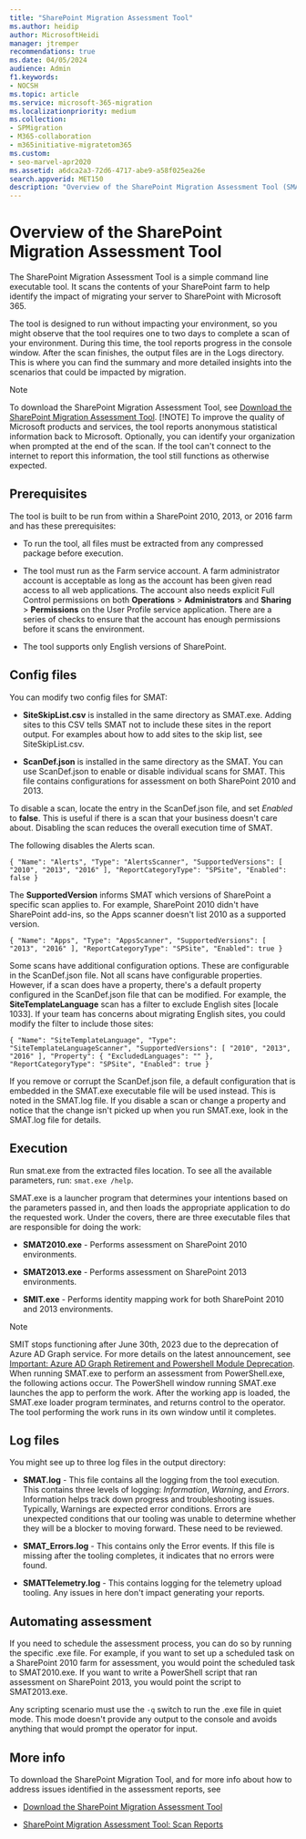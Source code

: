 ```yaml
---
title: "SharePoint Migration Assessment Tool"
ms.author: heidip
author: MicrosoftHeidi
manager: jtremper
recommendations: true
ms.date: 04/05/2024
audience: Admin
f1.keywords:
- NOCSH
ms.topic: article
ms.service: microsoft-365-migration
ms.localizationpriority: medium
ms.collection:
- SPMigration
- M365-collaboration
- m365initiative-migratetom365
ms.custom:
- seo-marvel-apr2020
ms.assetid: a6dca2a3-72d6-4717-abe9-a58f025ea26e
search.appverid: MET150
description: "Overview of the SharePoint Migration Assessment Tool (SMAT). A tool that helps identify the impact of migrating your server to SharePoint in Microsoft 365."
---
```


# Overview of the SharePoint Migration Assessment Tool

The SharePoint Migration Assessment Tool is a simple command line executable tool. It scans the contents of your SharePoint farm to help identify the impact of migrating your server to SharePoint with Microsoft 365.

The tool is designed to run without impacting your environment, so you might observe that the tool requires one to two days to complete a scan of your environment. During this time, the tool reports progress in the console window. After the scan finishes, the output files are in the Logs directory. This is where you can find the summary and more detailed insights into the scenarios that could be impacted by migration.

> [!NOTE]
> To download the SharePoint Migration Assessment Tool, see [Download the SharePoint Migration Assessment Tool](https://www.microsoft.com/download/details.aspx?id=53598).
> [!NOTE]
> To improve the quality of Microsoft products and services, the tool reports anonymous statistical information back to Microsoft. Optionally, you can identify your organization when prompted at the end of the scan. If the tool can't connect to the internet to report this information, the tool still functions as otherwise expected.

## Prerequisites

The tool is built to be run from within a SharePoint 2010, 2013, or 2016 farm and has these prerequisites:

- To run the tool, all files must be extracted from any compressed package before execution.

- The tool must run as the Farm service account. A farm administrator account is acceptable as long as the account has been given read access to all web applications. The account also needs explicit Full Control permissions on both **Operations** > **Administrators** and **Sharing** > **Permissions** on the User Profile service application. There are a series of checks to ensure that the account has enough permissions before it scans the environment.

- The tool supports only English versions of SharePoint.

## Config files

You can modify two config files for SMAT:

- **SiteSkipList.csv** is installed in the same directory as SMAT.exe. Adding sites to this CSV tells SMAT not to include these sites in the report output. For examples about how to add sites to the skip list, see SiteSkipList.csv.

- **ScanDef.json** is installed in the same directory as the SMAT. You can use ScanDef.json to enable or disable individual scans for SMAT. This file contains configurations for assessment on both SharePoint 2010 and 2013.

To disable a scan, locate the entry in the ScanDef.json file, and set  *Enabled*  to **false**. This is useful if there is a scan that your business doesn't care about. Disabling the scan reduces the overall execution time of SMAT.

The following disables the Alerts scan.

`{ "Name": "Alerts", "Type": "AlertsScanner", "SupportedVersions": [ "2010", "2013", "2016" ], "ReportCategoryType": "SPSite", "Enabled": false }`

The **SupportedVersion** informs SMAT which versions of SharePoint a specific scan applies to. For example, SharePoint 2010 didn't have SharePoint add-ins, so the Apps scanner doesn't list 2010 as a supported version.

`{ "Name": "Apps", "Type": "AppsScanner", "SupportedVersions": [ "2013", "2016" ], "ReportCategoryType": "SPSite", "Enabled": true }`

Some scans have additional configuration options. These are configurable in the ScanDef.json file. Not all scans have configurable properties. However, if a scan does have a property, there's a default property configured in the ScanDef.json file that can be modified. For example, the **SiteTemplateLanguage** scan has a filter to exclude English sites [locale 1033]. If your team has concerns about migrating English sites, you could modify the filter to include those sites:

`{ "Name": "SiteTemplateLanguage", "Type": "SiteTemplateLanguageScanner", "SupportedVersions": [ "2010", "2013", "2016" ], "Property": { "ExcludedLanguages": "" }, "ReportCategoryType": "SPSite", "Enabled": true }`

If you remove or corrupt the ScanDef.json file, a default configuration that is embedded in the SMAT.exe executable file will be used instead. This is noted in the SMAT.log file. If you disable a scan or change a property and notice that the change isn't picked up when you run SMAT.exe, look in the SMAT.log file for details.

## Execution

Run smat.exe from the extracted files location. To see all the available parameters, run: `smat.exe /help`.

SMAT.exe is a launcher program that determines your intentions based on the parameters passed in, and then loads the appropriate application to do the requested work. Under the covers, there are three executable files that are responsible for doing the work:

- **SMAT2010.exe** - Performs assessment on SharePoint 2010 environments.

- **SMAT2013.exe** - Performs assessment on SharePoint 2013 environments.

- **SMIT.exe** - Performs identity mapping work for both SharePoint 2010 and 2013 environments.

> [!NOTE]
> SMIT stops functioning after June 30th, 2023 due to the deprecation of Azure AD Graph service. For more details on the latest announcement, see [Important: Azure AD Graph Retirement and Powershell Module Deprecation](https://aka.ms/aadgraphupdate).
When running SMAT.exe to perform an assessment from PowerShell.exe, the following actions occur. The PowerShell window running SMAT.exe launches the app to perform the work. After the working app is loaded, the SMAT.exe loader program terminates, and returns control to the operator. The tool performing the work runs in its own window until it completes.
## Log files

You might see up to three log files in the output directory:

- **SMAT.log** - This file contains all the logging from the tool execution. This contains three levels of logging: *Information*, *Warning*, and *Errors*. Information helps track down progress and troubleshooting issues. Typically, Warnings are expected error conditions. Errors are unexpected conditions that our tooling was unable to determine whether they will be a blocker to moving forward. These need to be reviewed.

- **SMAT_Errors.log** - This contains only the Error events. If this file is missing after the tooling completes, it indicates that no errors were found.

- **SMATTelemetry.log** - This contains logging for the telemetry upload tooling. Any issues in here don't impact generating your reports.

## Automating assessment

If you need to schedule the assessment process, you can do so by running the specific .exe file. For example, if you want to set up a scheduled task on a SharePoint 2010 farm for assessment, you would point the scheduled task to SMAT2010.exe. If you want to write a PowerShell script that ran assessment on SharePoint 2013, you would point the script to SMAT2013.exe.

Any scripting scenario must use the `-q` switch to run the .exe file in quiet mode. This mode doesn't provide any output to the console and avoids anything that would prompt the operator for input.

## More info

To download the SharePoint Migration Tool, and for more info about how to address issues identified in the assessment reports, see

- [Download the SharePoint Migration Assessment Tool ](https://www.microsoft.com/download/details.aspx?id=53598)

- [SharePoint Migration Assessment Tool: Scan Reports](sharepoint-migration-assessment-toolscan-reports-roadmap.md)

